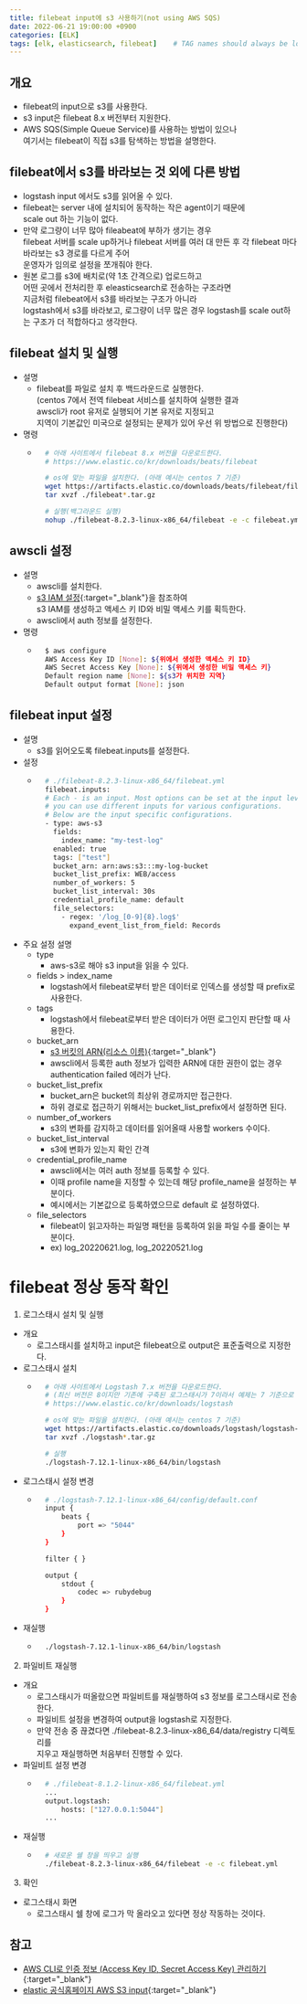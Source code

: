 ```yaml
---
title: filebeat input에 s3 사용하기(not using AWS SQS)
date: 2022-06-21 19:00:00 +0900
categories: [ELK]
tags: [elk, elasticsearch, filebeat]    # TAG names should always be lowercase
---
```

## 개요
- filebeat의 input으로 s3를 사용한다.
- s3 input은 filebeat 8.x 버전부터 지원한다.
- AWS SQS(Simple Queue Service)를 사용하는 방법이 있으나  
  여기서는 filebeat이 직접 s3를 탐색하는 방법을 설명한다. 

## filebeat에서 s3를 바라보는 것 외에 다른 방법
- logstash input 에서도 s3를 읽어올 수 있다.
- filebeat는 server 내에 설치되어 동작하는 작은 agent이기 때문에  
  scale out 하는 기능이 없다.
- 만약 로그량이 너무 많아 fileabeat에 부하가 생기는 경우  
  filebeat 서버를 scale up하거나 filebeat 서버를 여러 대 만든 후 
  각 filebeat 마다 바라보는 s3 경로를 다르게 주어  
  운영자가 임의로 설정을 쪼개줘야 한다.
- 원본 로그를 s3에 배치로(약 1초 간격으로) 업로드하고  
  어떤 곳에서 전처리한 후 eleasticsearch로 전송하는 구조라면  
  지금처럼 filebeat에서 s3를 바라보는 구조가 아니라  
  logstash에서 s3를 바라보고, 로그량이 너무 많은 경우 logstash를 scale out하는 구조가 더 적합하다고 생각한다.  

## filebeat 설치 및 실행
- 설명
    - filebeat를 파일로 설치 후 백드라운드로 실행한다.  
      (centos 7에서 전역 filebeat 서비스를 설치하여 실행한 결과  
       awscli가 root 유저로 실행되어 기본 유저로 지정되고   
       지역이 기본값인 미국으로 설정되는 문제가 있어 우선 위 방법으로 진행한다)
- 명령
    - ```bash
        # 아래 사이트에서 filebeat 8.x 버전을 다운로드한다.
        # https://www.elastic.co/kr/downloads/beats/filebeat

        # os에 맞는 파일을 설치한다. (아래 예시는 centos 7 기준)
        wget https://artifacts.elastic.co/downloads/beats/filebeat/filebeat-8.2.3-linux-x86_64.tar.gz
        tar xvzf ./filebeat*.tar.gz

        # 실행(백그라운드 실행)
        nohup ./filebeat-8.2.3-linux-x86_64/filebeat -e -c filebeat.yml &
        ```

## awscli 설정
- 설명
    - awscli를 설치한다.
    - [s3 IAM 설정](https://artiiicy.tistory.com/16){:target="_blank"}을 참조하여   
      s3 IAM를 생성하고 액세스 키 ID와 비밀 액세스 키를 획득한다.
    - awscli에서 auth 정보를 설정한다.
- 명령
    - ```bash
        $ aws configure
        AWS Access Key ID [None]: ${위에서 생성한 액세스 키 ID}
        AWS Secret Access Key [None]: ${위에서 생성한 비밀 액세스 키}
        Default region name [None]: ${s3가 위치한 지역}
        Default output format [None]: json
        ```

## filebeat input 설정
- 설명
    - s3를 읽어오도록 filebeat.inputs를 설정한다.
- 설정
    - ```bash
        # ./filebeat-8.2.3-linux-x86_64/filebeat.yml
        filebeat.inputs:
        # Each - is an input. Most options can be set at the input level, so
        # you can use different inputs for various configurations.
        # Below are the input specific configurations.
        - type: aws-s3
          fields:
            index_name: "my-test-log"
          enabled: true
          tags: ["test"]
          bucket_arn: arn:aws:s3:::my-log-bucket
          bucket_list_prefix: WEB/access
          number_of_workers: 5
          bucket_list_interval: 30s
          credential_profile_name: default
          file_selectors:
            - regex: '/log_[0-9]{8}.log$'
              expand_event_list_from_field: Records
        ```
- 주요 설정 설명
    - type
        - aws-s3로 해야 s3 input을 읽을 수 있다.
    - fields > index_name
        - logstash에서 filebeat로부터 받은 데이터로 인덱스를 생성할 때 prefix로 사용한다.
    - tags
        - logstash에서 filebeat로부터 받은 데이터가 어떤 로그인지 판단할 때 사용한다.
    - bucket_arn
        - [s3 버킷의 ARN(리소스 이름)](https://docs.aws.amazon.com/ko_kr/general/latest/gr/aws-arns-and-namespaces.html){:target="_blank"}
        - awscli에서 등록한 auth 정보가 입력한 ARN에 대한 권한이 없는 경우  
          authentication failed 에러가 난다.
    - bucket_list_prefix
        - bucket_arn은 bucket의 최상위 경로까지만 접근한다.
        - 하위 경로로 접근하기 위해서는 bucket_list_prefix에서 설정하면 된다.
    - number_of_workers
        - s3의 변화를 감지하고 데이터를 읽어올때 사용할 workers 수이다.
    - bucket_list_interval
        - s3에 변화가 있는지 확인 간격
    - credential_profile_name
        - awscli에서는 여러 auth 정보를 등록할 수 있다.
        - 이때 profile name을 지정할 수 있는데 해당 profile_name을 설정하는 부분이다.
        - 예시에서는 기본값으로 등록하였으므로 default 로 설정하였다.
    - file_selectors
        - filebeat이 읽고자하는 파일명 패턴을 등록하여 읽을 파일 수를 줄이는 부분이다.    
        - ex) log_20220621.log, log_20220521.log

# filebeat 정상 동작 확인
1. 로그스태시 설치 및 실행

- 개요
    - 로그스태시를 설치하고 input은 filebeat으로 output은 표준출력으로 지정한다.
- 로그스태시 설치
    - ```bash
        # 아래 사이트에서 Logstash 7.x 버전을 다운로드한다.
        # (최신 버전은 8이지만 기존에 구축된 로그스태시가 7이라서 예제는 7 기준으로 적는다)
        # https://www.elastic.co/kr/downloads/logstash

        # os에 맞는 파일을 설치한다. (아래 예시는 centos 7 기준)
        wget https://artifacts.elastic.co/downloads/logstash/logstash-7.12.1-linux-x86_64.tar.gz
        tar xvzf ./logstash*.tar.gz

        # 실행
        ./logstash-7.12.1-linux-x86_64/bin/logstash
        ```
- 로그스태시 설정 변경
    - ```bash
        # ./logstash-7.12.1-linux-x86_64/config/default.conf
        input {
            beats {
                port => "5044"
            }
        }

        filter { }

        output {
            stdout {
                codec => rubydebug
            }
        }
        ```
- 재실행
    - ```bash
        ./logstash-7.12.1-linux-x86_64/bin/logstash
        ```
2. 파일비트 재실행

- 개요
    - 로그스태시가 떠올랐으면 파일비트를 재실행하여 s3 정보를 로그스태시로 전송한다.
    - 파일비트 설정을 변경하여 output을 logstash로 지정한다.
    - 만약 전송 중 끊겼다면 ./filebeat-8.2.3-linux-x86_64/data/registry 디렉토리를  
      지우고 재실행하면 처음부터 진행할 수 있다.
- 파일비트 설정 변경
    - ```bash
        # ./filebeat-8.1.2-linux-x86_64/filebeat.yml
        ...
        output.logstash:
            hosts: ["127.0.0.1:5044"]
        ...
        ```
- 재실행
    - ```bash
        # 새로운 쉘 창을 띄우고 실행
        ./filebeat-8.2.3-linux-x86_64/filebeat -e -c filebeat.yml
        ```
3. 확인

- 로그스태시 화면
    - 로그스태시 쉘 창에 로그가 막 올라오고 있다면 정상 작동하는 것이다.

## 참고
- [AWS CLI로 인증 정보 (Access Key ID, Secret Access Key) 관리하기](https://www.daleseo.com/aws-cli-configure/){:target="_blank"}
- [elastic 공식홈페이지 AWS S3 input](https://www.elastic.co/guide/en/beats/filebeat/current/filebeat-input-aws-s3.html){:target="_blank"}
